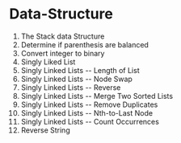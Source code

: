 # Data-Structure

1. The Stack data Structure
2. Determine if parenthesis are balanced
3. Convert integer to binary
4. Singly Liked List
5. Singly Linked Lists -- Length of List
6. Singly Linked Lists -- Node Swap
7. Singly Linked Lists -- Reverse
8. Singly Linked Lists -- Merge Two Sorted Lists
9. Singly Linked Lists -- Remove Duplicates
10. Singly Linked Lists -- Nth-to-Last Node
11. Singly Linked Lists -- Count Occurrences
16. Reverse String
